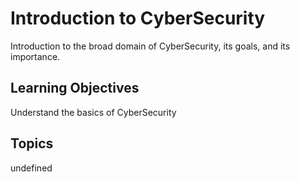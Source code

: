 # Introduction to CyberSecurity

Introduction to the broad domain of CyberSecurity, its goals, and its importance.

## Learning Objectives
Understand the basics of CyberSecurity

## Topics
undefined